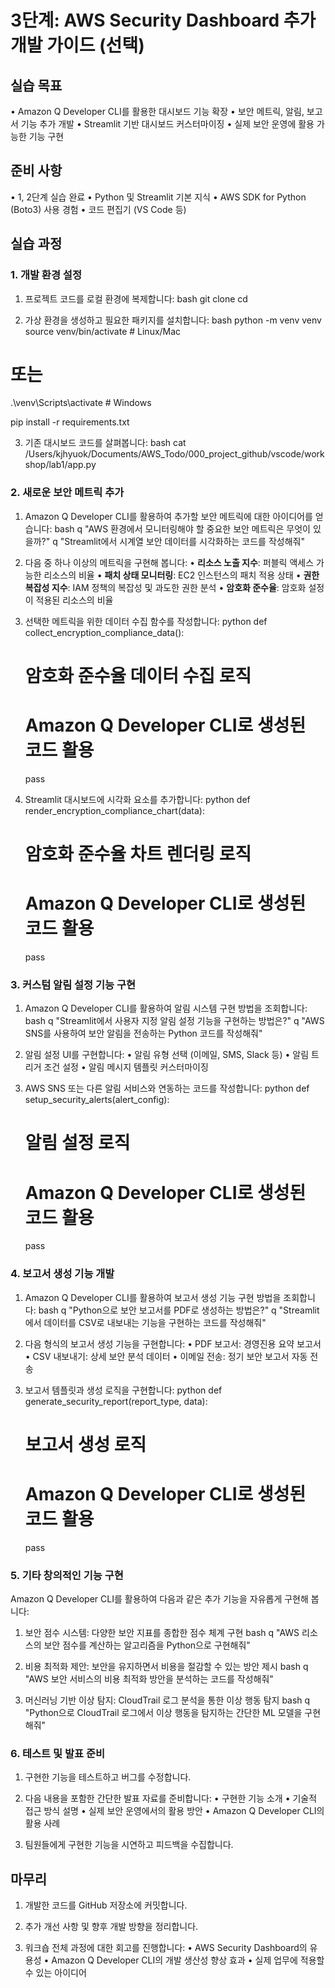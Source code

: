 # 3단계: AWS Security Dashboard 추가 개발 가이드 (선택)

## 실습 목표
• Amazon Q Developer CLI를 활용한 대시보드 기능 확장
• 보안 메트릭, 알림, 보고서 기능 추가 개발
• Streamlit 기반 대시보드 커스터마이징
• 실제 보안 운영에 활용 가능한 기능 구현

## 준비 사항
• 1, 2단계 실습 완료
• Python 및 Streamlit 기본 지식
• AWS SDK for Python (Boto3) 사용 경험
• 코드 편집기 (VS Code 등)

## 실습 과정

### 1. 개발 환경 설정

1. 프로젝트 코드를 로컬 환경에 복제합니다:
bash
git clone <repository-url>
cd <project-directory>


2. 가상 환경을 생성하고 필요한 패키지를 설치합니다:
bash
python -m venv venv
source venv/bin/activate  # Linux/Mac
# 또는
.\venv\Scripts\activate  # Windows

pip install -r requirements.txt


3. 기존 대시보드 코드를 살펴봅니다:
bash
cat /Users/kjhyuok/Documents/AWS_Todo/000_project_github/vscode/workshop/lab1/app.py


### 2. 새로운 보안 메트릭 추가

1. Amazon Q Developer CLI를 활용하여 추가할 보안 메트릭에 대한 아이디어를 얻습니다:
bash
q "AWS 환경에서 모니터링해야 할 중요한 보안 메트릭은 무엇이 있을까?"
q "Streamlit에서 시계열 보안 데이터를 시각화하는 코드를 작성해줘"


2. 다음 중 하나 이상의 메트릭을 구현해 봅니다:
   • **리소스 노출 지수**: 퍼블릭 액세스 가능한 리소스의 비율
   • **패치 상태 모니터링**: EC2 인스턴스의 패치 적용 상태
   • **권한 복잡성 지수**: IAM 정책의 복잡성 및 과도한 권한 분석
   • **암호화 준수율**: 암호화 설정이 적용된 리소스의 비율

3. 선택한 메트릭을 위한 데이터 수집 함수를 작성합니다:
python
def collect_encryption_compliance_data():
    # 암호화 준수율 데이터 수집 로직
    # Amazon Q Developer CLI로 생성된 코드 활용
    pass


4. Streamlit 대시보드에 시각화 요소를 추가합니다:
python
def render_encryption_compliance_chart(data):
    # 암호화 준수율 차트 렌더링 로직
    # Amazon Q Developer CLI로 생성된 코드 활용
    pass


### 3. 커스텀 알림 설정 기능 구현

1. Amazon Q Developer CLI를 활용하여 알림 시스템 구현 방법을 조회합니다:
bash
q "Streamlit에서 사용자 지정 알림 설정 기능을 구현하는 방법은?"
q "AWS SNS를 사용하여 보안 알림을 전송하는 Python 코드를 작성해줘"


2. 알림 설정 UI를 구현합니다:
   • 알림 유형 선택 (이메일, SMS, Slack 등)
   • 알림 트리거 조건 설정
   • 알림 메시지 템플릿 커스터마이징

3. AWS SNS 또는 다른 알림 서비스와 연동하는 코드를 작성합니다:
python
def setup_security_alerts(alert_config):
    # 알림 설정 로직
    # Amazon Q Developer CLI로 생성된 코드 활용
    pass


### 4. 보고서 생성 기능 개발

1. Amazon Q Developer CLI를 활용하여 보고서 생성 기능 구현 방법을 조회합니다:
bash
q "Python으로 보안 보고서를 PDF로 생성하는 방법은?"
q "Streamlit에서 데이터를 CSV로 내보내는 기능을 구현하는 코드를 작성해줘"


2. 다음 형식의 보고서 생성 기능을 구현합니다:
   • PDF 보고서: 경영진용 요약 보고서
   • CSV 내보내기: 상세 보안 분석 데이터
   • 이메일 전송: 정기 보안 보고서 자동 전송

3. 보고서 템플릿과 생성 로직을 구현합니다:
python
def generate_security_report(report_type, data):
    # 보고서 생성 로직
    # Amazon Q Developer CLI로 생성된 코드 활용
    pass


### 5. 기타 창의적인 기능 구현

Amazon Q Developer CLI를 활용하여 다음과 같은 추가 기능을 자유롭게 구현해 봅니다:

1. 보안 점수 시스템: 다양한 보안 지표를 종합한 점수 체계 구현
bash
q "AWS 리소스의 보안 점수를 계산하는 알고리즘을 Python으로 구현해줘"


2. 비용 최적화 제안: 보안을 유지하면서 비용을 절감할 수 있는 방안 제시
bash
q "AWS 보안 서비스의 비용 최적화 방안을 분석하는 코드를 작성해줘"


3. 머신러닝 기반 이상 탐지: CloudTrail 로그 분석을 통한 이상 행동 탐지
bash
q "Python으로 CloudTrail 로그에서 이상 행동을 탐지하는 간단한 ML 모델을 구현해줘"


### 6. 테스트 및 발표 준비

1. 구현한 기능을 테스트하고 버그를 수정합니다.

2. 다음 내용을 포함한 간단한 발표 자료를 준비합니다:
   • 구현한 기능 소개
   • 기술적 접근 방식 설명
   • 실제 보안 운영에서의 활용 방안
   • Amazon Q Developer CLI의 활용 사례

3. 팀원들에게 구현한 기능을 시연하고 피드백을 수집합니다.

## 마무리

1. 개발한 코드를 GitHub 저장소에 커밋합니다.

2. 추가 개선 사항 및 향후 개발 방향을 정리합니다.

3. 워크숍 전체 과정에 대한 회고를 진행합니다:
   • AWS Security Dashboard의 유용성
   • Amazon Q Developer CLI의 개발 생산성 향상 효과
   • 실제 업무에 적용할 수 있는 아이디어
